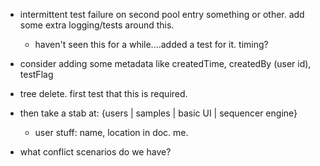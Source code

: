 - intermittent test failure on second pool entry something or other. add some extra logging/tests around this.
  - haven't seen this for a while....added a test for it. timing?

- consider adding some metadata like createdTime, createdBy (user id), testFlag

- tree delete. first test that this is required.


- then take a stab at: {users | samples | basic UI | sequencer engine}
  - user stuff: name, location in doc. me.

- what conflict scenarios do we have?

